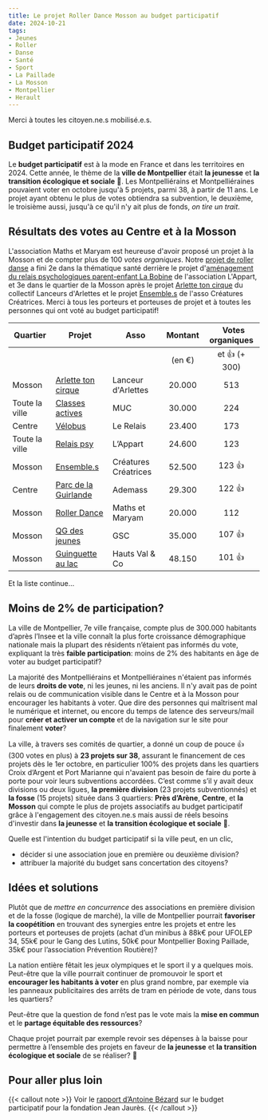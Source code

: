 ```yaml
---
title: Le projet Roller Dance Mosson au budget participatif
date: 2024-10-21
tags:
- Jeunes
- Roller
- Danse
- Santé
- Sport
- La Paillade
- La Mosson
- Montpellier
- Herault
---
```


Merci à toutes les citoyen.ne.s mobilisé.e.s.

<!--more-->

## Budget participatif 2024

Le <b>budget participatif</b> est à la mode en France et dans les territoires en 2024. Cette année, le thème de la <b>ville de Montpellier</b> était <b>la jeunesse</b> et <b>la transition écologique et sociale</b> 🍂. Les Montpelliérains et Montpelliéraines pouvaient voter en octobre jusqu'à 5 projets, parmi 38, à partir de 11 ans. Le projet ayant obtenu le plus de votes obtiendra sa subvention, le deuxième, le troisième aussi, jusqu'à ce qu'il n'y ait plus de fonds, <i>on tire un trait</i>.

## Résultats des votes au Centre et à la Mosson

L'association Maths et Maryam est heureuse d'avoir proposé un projet à la Mosson et de compter plus de 100 <i>votes organiques</i>. Notre [projet de roller danse](https://participer.montpellier.fr/budget-participatif/roller-dance-montpellier) a fini 2e dans la thématique santé derrière le projet d'[aménagement du relais psychologiques parent-enfant La Bobine](https://participer.montpellier.fr/budget-participatif/amenagement-du-relais-psychologique-parent-enfant-la-bobine) de l'association L'Appart, et 3e dans le quartier de la Mosson après le projet [Arlette ton cirque](https://participer.montpellier.fr/budget-participatif/arlette-ton-cirque) du collectif Lanceurs d'Arlettes et le projet [Ensemble.s](https://participer.montpellier.fr/budget-participatif/ensembles) de l'asso Créatures Créatrices. Merci à tous les porteurs et porteuses de projet et à toutes les personnes qui ont voté au budget participatif!

|  Quartier | Projet | Asso | Montant | &nbsp; Votes organiques |
|---|---|---|:---:|:---:|
|   | | | (en €) | et 👍 (+ 300) |
| Mosson | [Arlette ton cirque](https://participer.montpellier.fr/budget-participatif/arlette-ton-cirque) | Lanceur d'Arlettes | 20.000 | 513 |
| Toute la ville &nbsp; | [Classes actives](https://participer.montpellier.fr/budget-participatif/les-classes-actives-du-muc-lenergie-au-coeur-de-la-journee-scolaire) | MUC | 30.000 | 224 |
| Centre | [Vélobus](https://participer.montpellier.fr/budget-participatif/un-velobus-dans-le-centre-ville-au-service-des-enfants-de-la-ville-et-de-la) | Le Relais | 23.400 | 173 |
| Toute la ville &nbsp; | [Relais psy](https://participer.montpellier.fr/budget-participatif/amenagement-du-relais-psychologique-parent-enfant-la-bobine) | L’Appart | 24.600 | 123 |
| Mosson | [Ensemble.s](https://participer.montpellier.fr/budget-participatif/ensembles) | Créatures Créatrices &nbsp; | 52.500 | 123 👍 |
| Centre | [Parc de la Guirlande](https://participer.montpellier.fr/budget-participatif/materiel-mutualise-pour-faire-vivre-le-parc-de-la-guirlande) &nbsp; |  Ademass | 29.300 | 122 👍 |
| Mosson | [Roller Dance](https://participer.montpellier.fr/budget-participatif/roller-dance-montpellier) |  Maths et Maryam | 20.000 | 112 |
| Mosson | [QG des jeunes](https://participer.montpellier.fr/budget-participatif/le-qg-des-jeunes) |  GSC | 35.000 | 107 👍 |
| Mosson | [Guinguette au lac](https://participer.montpellier.fr/budget-participatif/guinguette-associative-au-bord-du-lac-des-garrigues) |  Hauts Val & Co | 48.150 | 101 👍 |

Et la liste continue...

## Moins de 2% de participation?

La ville de Montpellier, 7e ville française, compte plus de 300.000 habitants d’après l’Insee et la ville connaît la plus forte croissance démographique nationale mais la plupart des résidents n’étaient pas informés du vote, expliquant la très <b>faible participation</b>: moins de 2% des habitants en âge de voter au budget participatif?

La majorité des Montpelliérains et Montpelliéraines n'étaient pas informés de leurs <b>droits de vote</b>, ni les jeunes, ni les anciens. Il n'y avait pas de point relais ou de communication visible dans le Centre et à la Mosson pour encourager les habitants à voter. Que dire des personnes qui maîtrisent mal le numérique et internet, ou encore du temps de latence des serveurs/mail pour <b>créer et activer un compte</b> et de la navigation sur le site pour finalement <b>voter</b>?

La ville, à travers ses comités de quartier, a donné un coup de pouce 👍 (300 votes en plus) à <b>23 projets sur 38</b>, assurant le financement de ces projets dès le 1er octobre, en particulier 100% des projets dans les quartiers Croix d’Argent et Port Marianne qui n'avaient pas besoin de faire du porte à porte pour voir leurs subventions accordées. C’est comme s’il y avait deux divisions ou deux ligues, <b>la première division</b> (23 projets subventionnés) et <b>la fosse</b> (15 projets) située dans 3 quartiers: <b>Près d’Arène</b>, <b>Centre</b>, et <b>la Mosson</b> qui compte le plus de projets associatifs au budget participatif grâce à l'engagement des citoyen.ne.s mais aussi de réels besoins d'investir dans <b>la jeunesse</b> et <b>la transition écologique et sociale</b> 🍂. 

Quelle est l'intention du budget participatif si la ville peut, en un clic,
- décider si une association joue en première ou deuxième division?
- attribuer la majorité du budget sans concertation des citoyens?

## Idées et solutions

Plutôt que de <i>mettre en concurrence</i> des associations en première division et de la fosse (logique de marché), la ville de Montpellier pourrait <b>favoriser la coopétition</b> en trouvant des synergies entre les projets et entre les porteurs et porteuses de projets (achat d’un minibus à 88k€ pour UFOLEP 34, 55k€ pour le Gang des Lutins, 50k€ pour Montpellier Boxing Paillade, 35k€ pour l’association Prévention Routière)?

La nation entière fêtait les jeux olympiques et le sport il y a quelques mois. Peut-être que la ville pourrait continuer de promouvoir le sport et <b>encourager les habitants à voter</b> en plus grand nombre, par exemple via les panneaux publicitaires des arrêts de tram en période de vote, dans tous les quartiers?

Peut-être que la question de fond n’est pas le vote mais la <b>mise en commun</b> et le <b>partage équitable des ressources</b>? 

Chaque projet pourrait par exemple revoir ses dépenses à la baisse pour permettre à l’ensemble des projets en faveur de <b>la jeunesse</b> et <b>la transition écologique et sociale</b> de se réaliser? 🍂 

## Pour aller plus loin

{{< callout note >}}
Voir le <a href="https://www.jean-jaures.org/expert/antoine-bezard/">rapport d’Antoine Bézard</a> sur le budget participatif pour la fondation Jean Jaurès.
{{< /callout >}}

